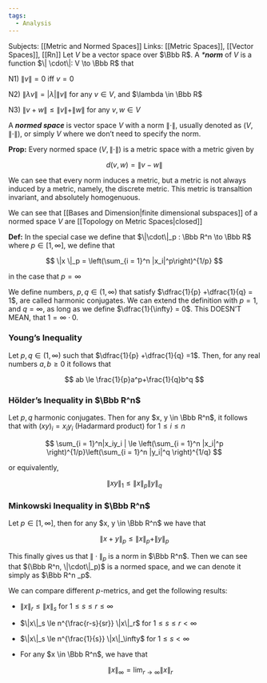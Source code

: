 ```yaml
---
tags:
  - Analysis
---
```

Subjects: [[Metric and Normed Spaces]]
Links: [[Metric Spaces]], [[Vector Spaces]], [[Rn]]
Let $V$ be a vector space over $\Bbb R$. A _***norm**_ of $V$ is a function $\| \cdot\|: V \to \Bbb R$ that

N1) $\|v \| = 0$ iff $v = 0$

N2) $\|\lambda v \| = |\lambda | \| v\|$ for any $v \in V$, and $\lambda \in \Bbb R$

N3) $\|v+w\| \le \|v\| +\|w\|$ for any $v,w\in V$

A _**********normed space**********_ is vector space $V$ with a norm $\|\cdot \|$, usually denoted as $(V, \|\cdot\|)$, or simply $V$ where we don’t need to specify the norm. 

**********Prop:********** Every normed space $(V, \|\cdot\| )$ is a metric space with a metric given by

$$ d(v,w) = \|v-w\| $$

We can see that every norm induces a metric, but a metric is not always induced by a metric, namely, the discrete metric. This metric is transaltion invariant, and absolutely homogenuous.

We can see that [[Bases and Dimension|finite dimensional subspaces]] of a normed space $V$ are [[Topology on Metric Spaces|closed]]

************Def:************ In the special case we define that $\|\cdot\|_p : \Bbb R^n \to \Bbb R$ where $p \in [1, \infty]$, we define that

$$ \|x \|_p = \left(\sum_{i = 1}^n |x_i|^p\right)^{1/p} $$

in the case that $p = \infty$

We define numbers, $p, q \in (1,\infty)$ that satisfy $\dfrac{1}{p} +\dfrac{1}{q} = 1$, are called harmonic conjugates. We can extend the definition with $p = 1$, and $q = \infty$, as long as we define $\dfrac{1}{\infty} = 0$. This DOESN’T MEAN, that $1 = \infty \cdot 0$.

### Young’s Inequality

Let $p, q \in (1, \infty)$ such that $\dfrac{1}{p} +\dfrac{1}{q} =1$. Then, for any real numbers $a, b\ge0$ it follows that

$$ ab \le \frac{1}{p}a^p+\frac{1}{q}b^q $$

### Hölder’s Inequality in $\Bbb R^n$

Let $p, q$ harmonic conjugates. Then for any $x, y \in \Bbb R^n$, it follows that with ${(xy)_i = x_i y_i}$ (Hadarmard product) for $1 \le i \le n$

$$ \sum_{i = 1}^n|x_iy_i | \le \left(\sum_{i = 1}^n |x_i|^p \right)^{1/p}\left(\sum_{i = 1}^n |y_i|^q \right)^{1/q} $$

or equivalently,

$$ \|xy\|_1 \le \|x\|_p \|y\|_q $$

### Minkowski Inequality in $\Bbb R^n$

Let $p \in [1, \infty]$, then for any $x, y \in \Bbb R^n$ we have that

$$ \|x+y\|_p \le \|x\|_p +\|y\|_p $$

This finally gives us that $\|\cdot \|_p$ is a norm in $\Bbb R^n$. Then we can see that $(\Bbb R^n, \|\cdot\|_p)$ is a normed space, and we can denote it simply as $\Bbb R^n _p$.

We can compare different $p$-metrics, and get the following results:

- $\|x \|_r \le \|x\|_s$ for $1 \le s\le r\le\infty$
    
- $\|x\|_s \le n^{\frac{r-s}{sr}} \|x\|_r$ for $1 \le s\le r<\infty$
    
- $\|x\|_s \le n^{\frac{1}{s}} \|x\|_\infty$ for $1 \le s < \infty$
    
- For any $x \in \Bbb R^n$, we have that
    
    $$ \|x\|_\infty = \lim_{r \to \infty} \|x\|_r $$